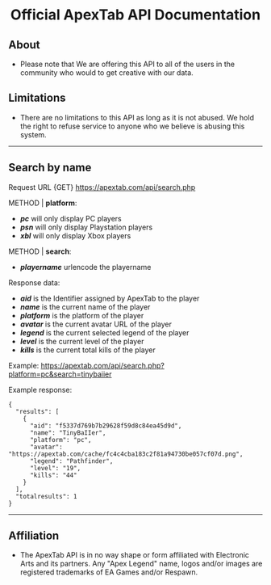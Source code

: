 <p align="center">
  <h1 align="center">Official ApexTab API Documentation</h3>
</p>

## About
- Please note that We are offering this API to all of the users in the community who would to get creative with our data.

## Limitations
- There are no limitations to this API as long as it is not abused. We hold the right to refuse service to anyone who we believe is abusing this system.

<hr>

## Search by name

Request URL {GET} https://apextab.com/api/search.php


METHOD | **platform**:

- <i>**pc**</i> will only display PC players<br>
- <i>**psn**</i> will only display Playstation players<br>
- <i>**xbl**</i> will only display Xbox players<br>

METHOD | **search**:

- <i>**playername**</i> urlencode the playername<br>

Response data:

- <i>**aid**</i> is the Identifier assigned by ApexTab to the player<br>
- <i>**name**</i> is the current name of the player<br>
- <i>**platform**</i> is the platform of the player<br>
- <i>**avatar**</i> is the current avatar URL of the player<br>
- <i>**legend**</i> is the current selected legend of the player<br>
- <i>**level**</i> is the current level of the player<br>
- <i>**kills**</i> is the current total kills of the player<br>

Example: https://apextab.com/api/search.php?platform=pc&search=tinybaiier

Example response:
```
{
  "results": [
    {
      "aid": "f5337d769b7b29628f59d8c84ea45d9d",
      "name": "TinyBaIIer",
      "platform": "pc",
      "avatar": "https://apextab.com/cache/fc4c4cba183c2f81a94730be057cf07d.png",
      "legend": "Pathfinder",
      "level": "19",
      "kills": "44"
    }
  ],
  "totalresults": 1
}
```
<hr>

## Affiliation
- The ApexTab API is in no way shape or form affiliated with Electronic Arts and its partners. Any "Apex Legend" name, logos and/or images are registered trademarks of EA Games and/or Respawn.

